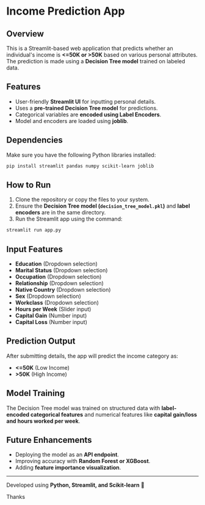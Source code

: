# Income Prediction App

## Overview

This is a Streamlit-based web application that predicts whether an individual's income is **<=50K or >50K** based on various personal attributes. The prediction is made using a **Decision Tree model** trained on labeled data.

## Features

- User-friendly **Streamlit UI** for inputting personal details.
- Uses a **pre-trained Decision Tree model** for predictions.
- Categorical variables are **encoded using Label Encoders**.
- Model and encoders are loaded using **joblib**.

## Dependencies

Make sure you have the following Python libraries installed:

```bash
pip install streamlit pandas numpy scikit-learn joblib
```

## How to Run

1. Clone the repository or copy the files to your system.
2. Ensure the **Decision Tree model (****`decision_tree_model.pkl`****)** and **label encoders** are in the same directory.
3. Run the Streamlit app using the command:

```bash
streamlit run app.py
```

## Input Features

- **Education** (Dropdown selection)
- **Marital Status** (Dropdown selection)
- **Occupation** (Dropdown selection)
- **Relationship** (Dropdown selection)
- **Native Country** (Dropdown selection)
- **Sex** (Dropdown selection)
- **Workclass** (Dropdown selection)
- **Hours per Week** (Slider input)
- **Capital Gain** (Number input)
- **Capital Loss** (Number input)

## Prediction Output

After submitting details, the app will predict the income category as:

- **<=50K** (Low Income)
- **>50K** (High Income)

## Model Training

The Decision Tree model was trained on structured data with **label-encoded categorical features** and numerical features like **capital gain/loss and hours worked per week**.

## Future Enhancements

- Deploying the model as an **API endpoint**.
- Improving accuracy with **Random Forest or XGBoost**.
- Adding **feature importance visualization**.

---

Developed using **Python, Streamlit, and Scikit-learn** 🚀

Thanks 
